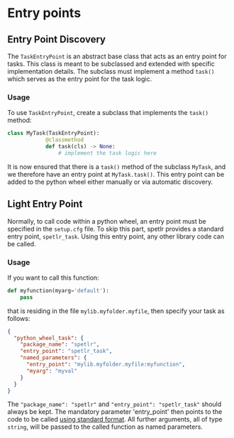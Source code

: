 # Entry points

## Entry Point Discovery

The `TaskEntryPoint` is an abstract base class that acts as an entry point for tasks.
This class is meant to be subclassed and extended with specific implementation 
details.  The subclass must implement a method `task()` which serves as the entry 
point for the task logic.

### Usage

To use `TaskEntryPoint`, create a subclass that implements the `task()` method:
```python
class MyTask(TaskEntryPoint):
            @classmethod
            def task(cls) -> None:
                # implement the task logic here
```

It is now ensured that there is a `task()` method of the subclass `MyTask`, and we
therefore have an entry point at `MyTask.task()`. This entry point can be added to
the python wheel either manually or via automatic discovery.

## Light Entry Point

Normally, to call code within a python wheel, an entry point must be specified in 
the `setup.cfg` file. To skip this part, spetlr provides a standard entry point, 
`spetlr_task`. Using this entry point, any other library code can be called.

### Usage
If you want to call this function:

```python
def myfunction(myarg='default'): 
    pass
```

that is residing in the file `mylib.myfolder.myfile`,
then specify your task as follows:

```json
{
  "python_wheel_task": {
    "package_name": "spetlr",
    "entry_point": "spetlr_task",
    "named_parameters": {
      "entry_point": "mylib.myfolder.myfile:myfunction",
      "myarg": "myval"
    }
  }
}
```

The `"package_name": "spetlr"` and  `"entry_point": "spetlr_task"` should always be 
kept. The mandatory parameter 'entry_point' then points to the code to be called 
[using standard format](https://packaging.python.org/en/latest/specifications/entry-points/). 
All further arguments, all of type `string`, will be passed to the called function as 
named parameters.
